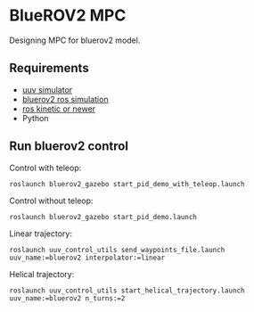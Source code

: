 # BlueROV2 MPC
Designing MPC for bluerov2 model.

## Requirements
* [uuv simulator](https://uuvsimulator.github.io/)
* [bluerov2 ros simulation](https://github.com/tsaoyu/bluerov2)
* [ros kinetic or newer](http://wiki.ros.org/ROS/Installation)
* Python

## Run bluerov2 control
Control with teleop:

```
roslaunch bluerov2_gazebo start_pid_demo_with_teleop.launch
```

Control without teleop:

```
roslaunch bluerov2_gazebo start_pid_demo.launch
```

Linear trajectory:

```
roslaunch uuv_control_utils send_waypoints_file.launch uuv_name:=bluerov2 interpolator:=linear
```

Helical trajectory:

```
roslaunch uuv_control_utils start_helical_trajectory.launch uuv_name:=bluerov2 n_turns:=2
```


